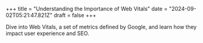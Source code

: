 +++
title = "Understanding the Importance of Web Vitals"
date = "2024-09-02T05:21:47.821Z"
draft = false
+++

  Dive into Web Vitals, a set of metrics defined by Google, and learn how they impact user experience and SEO.
        